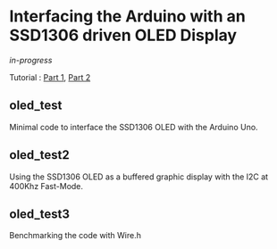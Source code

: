 # Interfacing the Arduino with an SSD1306 driven OLED Display

_in-progress_

Tutorial : [Part 1](http://robotcantalk.blogspot.com/2015/03/interfacing-arduino-with-ssd1306-driven.html), [Part 2](http://robotcantalk.blogspot.com/2015/03/interfacing-arduino-with-ssd1306-driven_9.html)

## oled_test
Minimal code to interface the SSD1306 OLED with the Arduino Uno.

## oled_test2
Using the SSD1306 OLED as a buffered graphic display with the I2C at 400Khz Fast-Mode.

## oled_test3
Benchmarking the code with Wire.h

